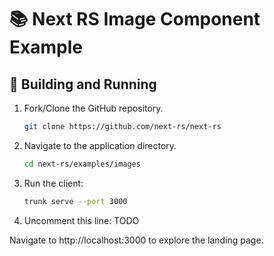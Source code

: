 # 📚 Next RS Image Component Example

## 🚀 Building and Running

1. Fork/Clone the GitHub repository.

	```bash
	git clone https://github.com/next-rs/next-rs
	```

1. Navigate to the application directory.

	```bash
	cd next-rs/examples/images
	```

1. Run the client:

	```sh
	trunk serve --port 3000
	```
1. Uncomment this line:
    TODO

Navigate to http://localhost:3000 to explore the landing page.
